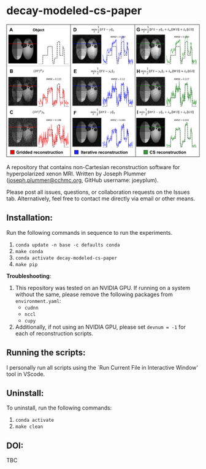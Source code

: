# decay-modeled-cs-paper
![Figure1](Fig1.png)

A repository that contains non-Cartesian reconstruction software for hyperpolarized xenon MRI. Written by Joseph Plummer (joseph.plummer@cchmc.org, GitHub username: joeyplum). 

Please post all issues, questions, or collaboration requests on the Issues tab. Alternatively, feel free to contact me directly via email or other means. 

## Installation:

Run the following commands in sequence to run the experiments.

1. `conda update -n base -c defaults conda`
2. `make conda`
3. `conda activate decay-modeled-cs-paper`
4. `make pip`

**Troubleshooting**:

1. This repository was tested on an NVIDIA GPU. If running on a system without
   the same, please remove the following packages from `environment.yaml`:
   - `cudnn`
   - `nccl`
   - `cupy`
2. Additionally, if not using an NVIDIA GPU, please set `devnum = -1` for each
   of reconstruction scripts.

## Running the scripts: 

I personally run all scripts using the `Run Current File in Interactive Window' tool in VScode.

## Uninstall:

To uninstall, run the following commands:

1. `conda activate`
2. `make clean`


## DOI:
TBC
